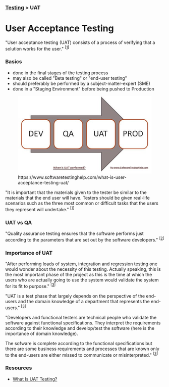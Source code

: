 ### [Testing](./testing.md) > UAT

# User Acceptance Testing

"User acceptance testing (UAT) consists of a process of verifying that a solution works for the user." <sup>[[1]]</sup>

### Basics
- done in the final stages of the testing process
- may also be called "Beta testing" or "end-user testing"
- should preferably be performed by a subject-matter-expert (SME)
- done in a "Staging Environment" before being pushed to Production

<figure>
	<img src="../Assets/when-UAT-performed.jpg">
	<figcaption align="left">
		https://www.softwaretestinghelp.com/what-is-user-acceptance-testing-uat/
	</figcaption>
</figure>


"It is important that the materials given to the tester be similar to the materials that the end user will have. Testers should be given real-life scenarios such as the three most common or difficult tasks that the users they represent will undertake." <sup>[[1]]</sup>


### UAT vs QA
"Quality assurance testing ensures that the software performs just according to the parameters that are set out by the software developers." <sup>[[2]]</sup>

### Importance of UAT
"After performing loads of system, integration and regression testing one would wonder about the necessity of this testing. Actually speaking, this is the most important phase of the project as this is the time at which the users who are actually going to use the system would validate the system for its fit to purpose." <sup>[[3]]</sup>

"UAT is a test phase that largely depends on the perspective of the end-users and the domain knowledge of a department that represents the end-users." <sup>[[3]]</sup>

"Developers and functional testers are technical people who validate the software against functional specifications. They interpret the requirements according to their knowledge and develop/test the software (here is the importance of domain knowledge).

The sofware is complete according to the functional specifications but there are some business requirements and processes that are known only to the end-users are either missed to communicate or misinterpreted." <sup>[[3]]</sup>

### Resources
- [What Is UAT Testing?](https://www.panaya.com/blog/testing/what-is-uat-testing/)


[1]: https://en.m.wikipedia.org/wiki/Acceptance_testing#User_acceptance_testing
[2]: https://performancelabus.com/qa-vs-uat-testing/
[3]: https://www.softwaretestinghelp.com/what-is-user-acceptance-testing-uat/
